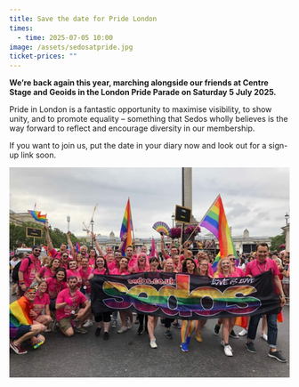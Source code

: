 ```yaml
---
title: Save the date for Pride London
times:
  - time: 2025-07-05 10:00
image: /assets/sedosatpride.jpg
ticket-prices: ""
---
```

**We’re back again this year, marching alongside our friends at Centre Stage and Geoids in the London Pride Parade on Saturday 5 July 2025.**

Pride in London is a fantastic opportunity to maximise visibility, to show unity, and to promote equality – something that Sedos wholly believes is the way forward to reflect and encourage diversity in our membership.

If you want to join us, put the date in your diary now and look out for a sign-up link soon.

![](/assets/sedosatpride.jpg)
